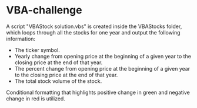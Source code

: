 # VBA-challenge


A script "VBAStock solution.vbs" is created inside the VBAStocks folder, which loops through all the stocks for one year and output the following information:

* The ticker symbol.
* Yearly change from opening price at the beginning of a given year to the closing price at the end of that year.
* The percent change from opening price at the beginning of a given year to the closing price at the end of that year.
* The total stock volume of the stock.


Conditional formatting that highlights positive change in green and negative change in red is utilized.

